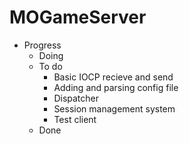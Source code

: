 # MOGameServer

* Progress
  * Doing
  * To do
    * Basic IOCP recieve and send
    * Adding and parsing config file
    * Dispatcher
    * Session management system
    * Test client
  * Done